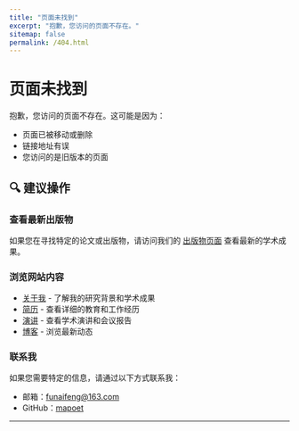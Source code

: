 ```yaml
---
title: "页面未找到"
excerpt: "抱歉，您访问的页面不存在。"
sitemap: false
permalink: /404.html
---
```


# 页面未找到

抱歉，您访问的页面不存在。这可能是因为：

- 页面已被移动或删除
- 链接地址有误
- 您访问的是旧版本的页面

## 🔍 建议操作

### 查看最新出版物
如果您在寻找特定的论文或出版物，请访问我们的 [出版物页面](/publications/) 查看最新的学术成果。

### 浏览网站内容
- [关于我](/about/) - 了解我的研究背景和学术成果
- [简历](/cv/) - 查看详细的教育和工作经历
- [演讲](/talks/) - 查看学术演讲和会议报告
- [博客](/year-archive/) - 浏览最新动态

### 联系我
如果您需要特定的信息，请通过以下方式联系我：
- 邮箱：funaifeng@163.com
- GitHub：[mapoet](https://github.com/mapoet)

---

<script type="text/javascript">
  var GOOG_FIXURL_LANG = 'zh-CN';
  var GOOG_FIXURL_SITE = '{{ site.url }}'
</script>
<script type="text/javascript"
  src="//linkhelp.clients.google.com/tbproxy/lh/wm/fixurl.js">
</script>
